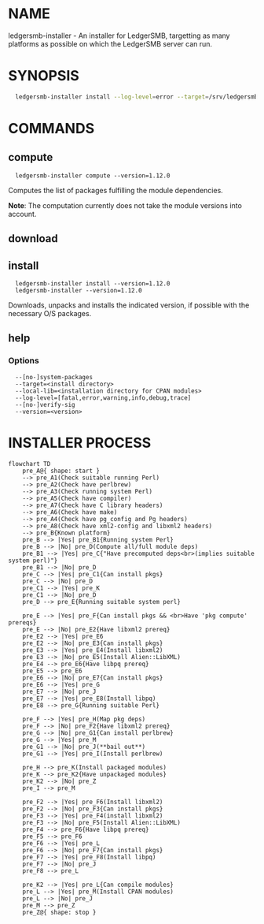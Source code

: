 
# NAME

ledgersmb-installer - An installer for LedgerSMB, targetting as many platforms as possible
on which the LedgerSMB server can run.

# SYNOPSIS

```bash
  ledgersmb-installer install --log-level=error --target=/srv/ledgersmb --version=1.12.0
```
# COMMANDS

## compute

```plain
  ledgersmb-installer compute --version=1.12.0
```

Computes the list of packages fulfilling the module dependencies.

**Note**: The computation currently does not take the module versions into account.

## download

## install

```plain
  ledgersmb-installer install --version=1.12.0
  ledgersmb-installer --version=1.12.0
```

Downloads, unpacks and installs the indicated version, if possible with the
necessary O/S packages.

## help

### Options

```plain
  --[no-]system-packages
  --target=<install directory>
  --local-lib=<installation directory for CPAN modules>
  --log-level=[fatal,error,warning,info,debug,trace]
  --[no-]verify-sig
  --version=<version>
```


# INSTALLER PROCESS

```mermaid
flowchart TD
    pre_A@{ shape: start }
    --> pre_A1(Check suitable running Perl)
    --> pre_A2(Check have perlbrew)
    --> pre_A3(Check running system Perl)
    --> pre_A5(Check have compiler)
    --> pre_A7(Check have C library headers)
    --> pre_A6(Check have make)
    --> pre_A4(Check have pg_config and Pg headers)
    --> pre_A8(Check have xml2-config and libxml2 headers)
    --> pre_B{Known platform}
    pre_B --> |Yes| pre_B1{Running system Perl}
    pre_B --> |No| pre_D(Compute all/full module deps)
    pre_B1 --> |Yes| pre_C{"Have precomputed deps<br>(implies suitable system perl)"}
    pre_B1 --> |No| pre_D
    pre_C --> |Yes| pre_C1{Can install pkgs}
    pre_C --> |No| pre_D
    pre_C1 --> |Yes| pre_K
    pre_C1 --> |No| pre_D
    pre_D --> pre_E{Running suitable system perl}

    pre_E --> |Yes| pre_F{Can install pkgs && <br>Have 'pkg compute' prereqs}
    pre_E --> |No| pre_E2{Have libxml2 prereq}
    pre_E2 --> |Yes| pre_E6
    pre_E2 --> |No| pre_E3{Can install pkgs}
    pre_E3 --> |Yes| pre_E4(Install libxml2)
    pre_E3 --> |No| pre_E5(Install Alien::LibXML)
    pre_E4 --> pre_E6{Have libpq prereq}
    pre_E5 --> pre_E6
    pre_E6 --> |No| pre_E7{Can install pkgs}
    pre_E6 --> |Yes| pre_G
    pre_E7 --> |No| pre_J
    pre_E7 --> |Yes| pre_E8(Install libpq)
    pre_E8 --> pre_G{Running suitable Perl}

    pre_F --> |Yes| pre_H(Map pkg deps)
    pre_F --> |No| pre_F2{Have libxml2 prereq}
    pre_G --> |No| pre_G1{Can install perlbrew}    
    pre_G --> |Yes| pre_M
    pre_G1 --> |No| pre_J(**bail out**)
    pre_G1 --> |Yes| pre_I(Install perlbrew)

    pre_H --> pre_K(Install packaged modules)
    pre_K --> pre_K2{Have unpackaged modules}
    pre_K2 --> |No| pre_Z
    pre_I --> pre_M

    pre_F2 --> |Yes| pre_F6(Install libxml2)
    pre_F2 --> |No| pre_F3{Can install pkgs}
    pre_F3 --> |Yes| pre_F4(install libxml2)
    pre_F3 --> |No| pre_F5(Install Alien::LibXML)
    pre_F4 --> pre_F6{Have libpq prereq}
    pre_F5 --> pre_F6
    pre_F6 --> |Yes| pre_L
    pre_F6 --> |No| pre_F7{Can install pkgs}
    pre_F7 --> |Yes| pre_F8(Install libpq)
    pre_F7 --> |No| pre_J
    pre_F8 --> pre_L

    pre_K2 --> |Yes| pre_L{Can compile modules}
    pre_L --> |Yes| pre_M(Install CPAN modules)
    pre_L --> |No| pre_J
    pre_M --> pre_Z
    pre_Z@{ shape: stop }
```
